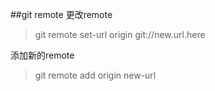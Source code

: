 ##git remote
更改remote
>git remote set-url origin git://new.url.here

添加新的remote
> git remote add origin new-url

